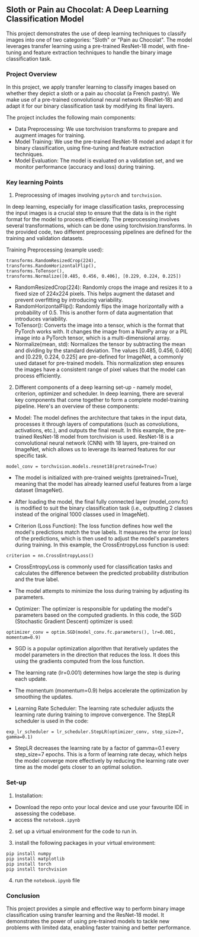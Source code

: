 ## Sloth or Pain au Chocolat: A Deep Learning Classification Model
This project demonstrates the use of deep learning techniques to classify images into one of two categories: "Sloth" or "Pain au Chocolat". The model leverages transfer learning using a pre-trained ResNet-18 model, with fine-tuning and feature extraction techniques to handle the binary image classification task.

### Project Overview
In this project, we apply transfer learning to classify images based on whether they depict a sloth or a pain au chocolat (a French pastry). We make use of a pre-trained convolutional neural network (ResNet-18) and adapt it for our binary classification task by modifying its final layers.

The project includes the following main components:
* Data Preprocessing: We use torchvision transforms to prepare and augment images for training.
* Model Training: We use the pre-trained ResNet-18 model and adapt it for binary classification, using fine-tuning and feature extraction techniques.
* Model Evaluation: The model is evaluated on a validation set, and we monitor performance (accuracy and loss) during training.

### Key learning Points 
1. Preprocessing of images involving `pytorch` and `torchvision`.

In deep learning, especially for image classification tasks, preprocessing the input images is a crucial step to ensure that the data is in the right format for the model to process efficiently. The preprocessing involves several transformations, which can be done using torchvision.transforms. In the provided code, two different preprocessing pipelines are defined for the training and validation datasets.

Training Preprocessing (example used): 
```
transforms.RandomResizedCrop(224),
transforms.RandomHorizontalFlip(),
transforms.ToTensor(),
transforms.Normalize([0.485, 0.456, 0.406], [0.229, 0.224, 0.225])
```
   * RandomResizedCrop(224): Randomly crops the image and resizes it to a fixed size of 224x224 pixels. This helps augment the dataset and prevent overfitting by introducing variability.
   * RandomHorizontalFlip(): Randomly flips the image horizontally with a probability of 0.5. This is another form of data augmentation that introduces variability.
   * ToTensor(): Converts the image into a tensor, which is the format that PyTorch works with. It changes the image from a NumPy array or a PIL image into a PyTorch tensor, which is a multi-dimensional array.
   * Normalize(mean, std): Normalizes the tensor by subtracting the mean and dividing by the standard deviation. The values [0.485, 0.456, 0.406] and [0.229, 0.224, 0.225] are pre-defined for ImageNet, a commonly used dataset for pre-trained models. This normalization step ensures the images have a consistent range of pixel values that the model can process efficiently.

2. Different components of a deep learning set-up - namely model, criterion, optimizer and scheduler. 
In deep learning, there are several key components that come together to form a complete model-training pipeline. Here's an overview of these components:

* Model: The model defines the architecture that takes in the input data, processes it through layers of computations (such as convolutions, activations, etc.), and outputs the final result. In this example, the pre-trained ResNet-18 model from torchvision is used. ResNet-18 is a convolutional neural network (CNN) with 18 layers, pre-trained on ImageNet, which allows us to leverage its learned features for our specific task.
```
model_conv = torchvision.models.resnet18(pretrained=True)
```
   * The model is initialized with pre-trained weights (pretrained=True), meaning that the model has already learned useful features from a large dataset (ImageNet).
   * After loading the model, the final fully connected layer (model_conv.fc) is modified to suit the binary classification task (i.e., outputting 2 classes instead of the original 1000 classes used in ImageNet).

* Criterion (Loss Function): The loss function defines how well the model's predictions match the true labels. It measures the error (or loss) of the predictions, which is then used to adjust the model's parameters during training. In this example, the CrossEntropyLoss function is used:
```
criterion = nn.CrossEntropyLoss()
```
   * CrossEntropyLoss is commonly used for classification tasks and calculates the difference between the predicted probability distribution and the true label.
   * The model attempts to minimize the loss during training by adjusting its parameters.

* Optimizer: The optimizer is responsible for updating the model's parameters based on the computed gradients. In this code, the SGD (Stochastic Gradient Descent) optimizer is used:
```
optimizer_conv = optim.SGD(model_conv.fc.parameters(), lr=0.001, momentum=0.9)
```
   * SGD is a popular optimization algorithm that iteratively updates the model parameters in the direction that reduces the loss. It does this using the gradients computed from the loss function.
   * The learning rate (lr=0.001) determines how large the step is during each update.
   * The momentum (momentum=0.9) helps accelerate the optimization by smoothing the updates.

* Learning Rate Scheduler: The learning rate scheduler adjusts the learning rate during training to improve convergence. The StepLR scheduler is used in the code:
```
exp_lr_scheduler = lr_scheduler.StepLR(optimizer_conv, step_size=7, gamma=0.1)
```
   * StepLR decreases the learning rate by a factor of gamma=0.1 every step_size=7 epochs. This is a form of learning rate decay, which helps the model converge more effectively by reducing the learning rate over time as the model gets closer to an optimal solution.

### Set-up 
1. Installation:
* Download the repo onto your local device and use your favourite IDE in assessing the codebase. 
* access the `notebook.ipynb`

2. set up a virtual environment for the code to run in.

3. install the following packages in your virtual environment: 
```
pip install numpy
pip install matplotlib
pip install torch
pip install torchvision
```

4. run the `notebook.ipynb` file 

### Conclusion
This project provides a simple and effective way to perform binary image classification using transfer learning and the ResNet-18 model. It demonstrates the power of using pre-trained models to tackle new problems with limited data, enabling faster training and better performance.

